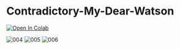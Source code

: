 # Contradictory-My-Dear-Watson

<a target="_blank" href="https://colab.research.google.com/github/jumincho/Contradictory-My-Dear-Watson/blob/main/Contradictory_My_Dear_Watson.ipynb">
  <img src="https://colab.research.google.com/assets/colab-badge.svg" alt="Open In Colab"/>
</a>

![004](https://github.com/jumincho/Contradictory-My-Dear-Watson/assets/77545063/e79d7714-4524-4840-9c42-4805504be058)
![005](https://github.com/jumincho/Contradictory-My-Dear-Watson/assets/77545063/a38c572e-029e-407c-9861-b6844bf82e91)
![006](https://github.com/jumincho/Contradictory-My-Dear-Watson/assets/77545063/d891de22-b999-4108-9628-f8743492e19b)
